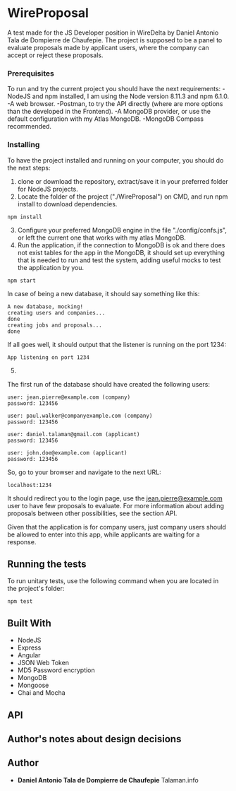 # WireProposal

A test made for the JS Developer position in WireDelta by Daniel Antonio Tala de Dompierre de Chaufepie.
The project is supposed to be a panel to evaluate proposals made by applicant users, where the company can accept or reject these proposals. 

### Prerequisites

To run and try the current project you should have the next requirements:
-NodeJS and npm installed, I am using the Node version 8.11.3 and npm 6.1.0.
-A web browser.
-Postman, to try the API directly (where are more options than the developed in the Frontend).
-A MongoDB provider, or use the default configuration with my Atlas MongoDB.
-MongoDB Compass recommended.

### Installing

To have the project installed and running on your computer, you should do the next steps: 
1. clone or download the repository, extract/save it in your preferred folder for NodeJS projects.   
2. Locate the folder of the project ("./WireProposal") on CMD, and run npm install to download dependencies.
```
npm install
```
3. Configure your preferred MongoDB engine in the file "./config/confs.js", or left the current one that works with my atlas MongoDB.
4. Run the application, if the connection to MongoDB is ok and there does not exist tables for the app in the MongoDB, it should set up everything that is needed to run and test the system, adding useful mocks to test the application by you.
```
npm start
```
In case of being a new database, it should say something like this:
```
A new database, mocking!
creating users and companies...
done
creating jobs and proposals...
done
```
If all goes well, it should output that the listener is running on the port 1234:
```
App listening on port 1234
```

5. 
The first run of the database should have created the following users:
```
user: jean.pierre@example.com (company)
password: 123456

user: paul.walker@companyexample.com (company)
password: 123456

user: daniel.talaman@gmail.com (applicant)
password: 123456

user: john.doe@example.com (applicant)
password: 123456
```
So, go to your browser and navigate to the next URL:
```
localhost:1234
```
It should redirect you to the login page, use the jean.pierre@example.com user to have few proposals to evaluate. For more information about adding proposals between other possibilities, see the section API. 

Given that the application is for company users, just company users should be allowed to enter into this app, while applicants are waiting for a response.

## Running the tests

To run unitary tests, use the following command when you are located in the project's folder:
```
npm test
```
## Built With

* NodeJS
* Express
* Angular
* JSON Web Token
* MD5 Password encryption
* MongoDB
* Mongoose
* Chai and Mocha

## API

##  Author's notes about design decisions


## Author

* **Daniel Antonio Tala de Dompierre de Chaufepie** 
Talaman.info

